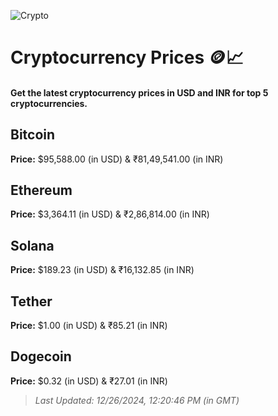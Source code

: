 
![Crypto](https://www.techguide.com.au/wp-content/uploads/2020/11/crypto3.jpeg)

# Cryptocurrency Prices 🪙📈

#### Get the latest cryptocurrency prices in USD and INR for top 5 cryptocurrencies.

## Bitcoin

**Price:** $95,588.00 (in USD) & ₹81,49,541.00 (in INR)

## Ethereum

**Price:** $3,364.11 (in USD) & ₹2,86,814.00 (in INR)

## Solana

**Price:** $189.23 (in USD) & ₹16,132.85 (in INR)

## Tether

**Price:** $1.00 (in USD) & ₹85.21 (in INR)

## Dogecoin

**Price:** $0.32 (in USD) & ₹27.01 (in INR)

> _Last Updated: 12/26/2024, 12:20:46 PM (in GMT)_
